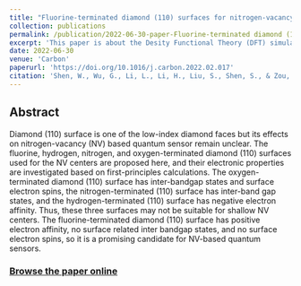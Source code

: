 ```yaml
---
title: "Fluorine-terminated diamond (110) surfaces for nitrogen-vacancy quantum sensors"
collection: publications
permalink: /publication/2022-06-30-paper-Fluorine-terminated diamond (110) surfaces for nitrogen-vacancy quantum sensors
excerpt: 'This paper is about the Desity Functional Theory (DFT) simulation to reveal a new diamond terminal surface to enhance the performance of Nitrogen-Vacancy (NV) Center in diamond.'
date: 2022-06-30
venue: 'Carbon'
paperurl: 'https://doi.org/10.1016/j.carbon.2022.02.017'
citation: 'Shen, W., Wu, G., Li, L., Li, H., Liu, S., Shen, S., & Zou, D. (2022). Fluorine-terminated diamond (110) surfaces for nitrogen-vacancy quantum sensors. <i>Carbon, 193</i>, 17-25.'
---
```


## Abstract
Diamond (110) surface is one of the low-index diamond faces but its effects on nitrogen-vacancy (NV) based quantum sensor remain unclear. The fluorine, hydrogen, nitrogen, and oxygen-terminated diamond (110) surfaces used for the NV centers are proposed here, and their electronic properties are investigated based on first-principles calculations. The oxygen-terminated diamond (110) surface has inter-bandgap states and surface electron spins, the nitrogen-terminated (110) surface has inter-band gap states, and the hydrogen-terminated (110) surface has negative electron affinity. Thus, these three surfaces may not be suitable for shallow NV centers. The fluorine-terminated diamond (110) surface has positive electron affinity, no surface related inter bandgap states, and no surface electron spins, so it is a promising candidate for NV-based quantum sensors.

### [Browse the paper online](https://doi.org/10.1016/j.carbon.2022.02.017)